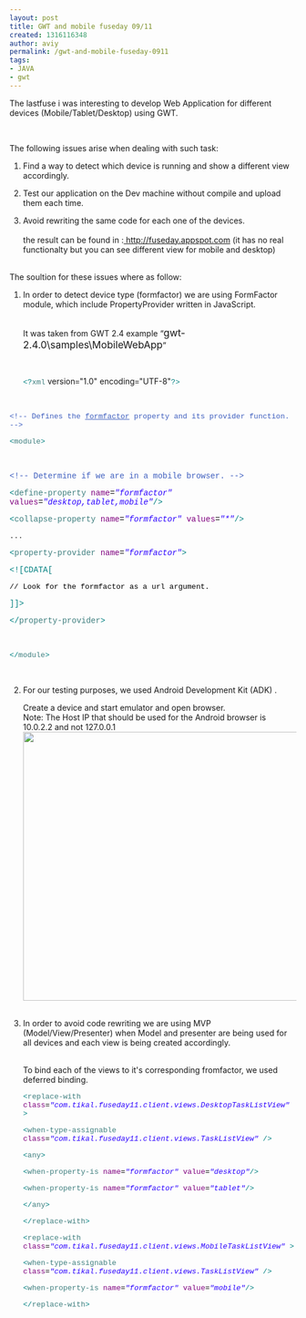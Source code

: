 ```yaml
---
layout: post
title: GWT and mobile fuseday 09/11
created: 1316116348
author: aviy
permalink: /gwt-and-mobile-fuseday-0911
tags:
- JAVA
- gwt
---
```

<p>The lastfuse i was interesting to develop Web Application for different devices (Mobile/Tablet/Desktop) using GWT.</p>
<p>&nbsp;</p>
<p>The following issues arise&nbsp;when dealing with such task:</p>
<ol>
    <li>
    <p style="margin-bottom: 0in">Find a way to detect which device 	is running and show a different view accordingly.</p>
    </li>
    <li>
    <p style="margin-bottom: 0in">Test our application on the Dev 	machine without compile and upload them each time.</p>
    </li>
    <li>
    <p style="margin-bottom: 0in">Avoid rewriting the same code for 	each one of the devices.<br />
    &nbsp;</p>
    the result can be found in :<a href="http://fuseday.appspot.com/"> http://fuseday.appspot.com</a>&nbsp;(it has no real functionalty but you can see different view for mobile and desktop)<br type="_moz" />
    &nbsp;</li>
</ol>
<p>The soultion for these issues where as follow:</p>
<ol>
    <li>
    <p style="margin-bottom: 0in">In order to detect device type 	(formfactor) we are using FormFactor module, which include 	PropertyProvider written in JavaScript. <br />
    &nbsp;</p>
    <p style="margin-bottom: 0in">It was taken from GWT 2.4 example  	&ldquo;<font size="3" style="font-size: 13pt">gwt-2.4.0\samples\MobileWebApp</font>&rdquo;</p>
    <p style="margin-bottom: 0in">&nbsp;</p>
    <p style="margin-bottom: 0in"><font color="#008080"><font face="Courier New, monospace"><font size="2">&lt;?</font></font></font><font color="#3f7f7f"><font face="Courier New, monospace"><font size="2">xml</font></font></font> 	version<font color="#000000"><font face="Courier New, monospace"><font size="2">=</font></font></font>&quot;1.0&quot; 	encoding<font color="#000000"><font face="Courier New, monospace"><font size="2">=</font></font></font>&quot;UTF-8&quot;<font color="#008080"><font face="Courier New, monospace"><font size="2">?&gt;</font></font></font></p>
    </li>
</ol>
<p align="LEFT" style="margin-bottom: 0in">&nbsp;</p>
<p align="LEFT" style="margin-bottom: 0in"><font color="#3f5fbf"><font face="Courier New, monospace"><font size="2">	&lt;!-- Defines the <u>formfactor</u> property and its provider function. --&gt;</font></font></font></p>
<p align="LEFT" style="margin-bottom: 0in"><font face="Courier New, monospace"><font size="2"><font color="#008080">	&lt;</font><font color="#3f7f7f">module</font><font color="#008080">&gt;</font></font></font></p>
<p align="LEFT" style="margin-bottom: 0in">&nbsp;</p>
<p align="LEFT" style="margin-bottom: 0in"><font color="#000000">  <font face="Courier New, monospace"><font size="2">	</font><font color="#3f5fbf">&lt;!-- Determine if we are in a mobile browser. --&gt;</font></font></font></p>
<p align="LEFT" style="margin-bottom: 0in"><font color="#000000">  <font face="Courier New, monospace"><font size="2">	</font><font color="#008080">&lt;</font><font color="#3f7f7f">define-property</font> <font color="#7f007f">name</font><font color="#000000">=</font><font color="#2a00ff"><i>&quot;formfactor&quot;</i></font> <font color="#7f007f">values</font><font color="#000000">=</font><font color="#2a00ff"><i>&quot;desktop,tablet,mobile&quot;</i></font><font color="#008080">/&gt;</font></font></font></p>
<p align="LEFT" style="margin-bottom: 0in"><font color="#000000">  <font face="Courier New, monospace"><font size="2">	</font><font color="#008080">&lt;</font><font color="#3f7f7f">collapse-property</font> <font color="#7f007f">name</font><font color="#000000">=</font><font color="#2a00ff"><i>&quot;formfactor&quot;</i></font> <font color="#7f007f">values</font><font color="#000000">=</font><font color="#2a00ff"><i>&quot;*&quot;</i></font><font color="#008080">/&gt;</font></font></font></p>
<p align="LEFT" style="margin-bottom: 0in"><font face="Courier New, monospace"><font size="2">	...</font></font></p>
<p align="LEFT" style="margin-bottom: 0in"><font color="#000000"> <font face="Courier New, monospace"><font size="2">	</font><font color="#008080">&lt;</font><font color="#3f7f7f">property-provider</font> <font color="#7f007f">name</font><font color="#000000">=</font><font color="#2a00ff"><i>&quot;formfactor&quot;</i></font><font color="#008080">&gt;</font></font></font></p>
<p align="LEFT" style="margin-bottom: 0in"><font color="#000000">  <font face="Courier New, monospace"><font size="2">	</font><font color="#008080">&lt;![CDATA[</font></font></font></p>
<p align="LEFT" style="margin-bottom: 0in"><font color="#000000">      <font face="Courier New, monospace"><font size="2">// Look for the formfactor as a url argument.</font></font></font></p>
<p align="LEFT" style="margin-bottom: 0in"><font color="#000000"> <font face="Courier New, monospace"><font size="2">	</font><font color="#008080">]]&gt;</font></font></font></p>
<p align="LEFT" style="margin-bottom: 0in"><font color="#000000">  <font face="Courier New, monospace"><font size="2">	</font><font color="#008080">&lt;/</font><font color="#3f7f7f">property-provider</font><font color="#008080">&gt;</font></font></font></p>
<p align="LEFT" style="margin-bottom: 0in">&nbsp;</p>
<p align="LEFT" style="margin-bottom: 0in"><font face="Courier New, monospace"><font size="2"><font color="#008080">	&lt;/</font><font color="#3f7f7f">module</font><font color="#008080">&gt;</font></font></font></p>
<p>&nbsp;</p>
<ol start="2">
    <li>
    <p style="margin-bottom: 0in">For our testing purposes, we used 	Android Development Kit (ADK) .</p>
    <p style="margin-bottom: 0in">Create a device and start emulator and 	open browser. <br />
    Note: The Host IP that should be used for the 	Android browser is 10.0.2.2 and not 127.0.0.1</p>
    <img width="710" height="472" alt="" src="/files/upload/631/adk-emulator.png" /><br />
    &nbsp;</li>
    <li>
    <p style="margin-bottom: 0in">In order to avoid code rewriting 	we are using MVP (Model/View/Presenter) when Model and presenter are 	being used for all devices and each view is being created 	accordingly.<br />
    &nbsp;</p>
    <p style="margin-bottom: 0in">To bind each of the views to it's 	corresponding  fromfactor, we used deferred binding.<br />
    <font color="#000000"><font face="Courier New, monospace"><font size="2"> 	</font></font></font></p>
    </li>
    <p align="LEFT" style="margin-bottom: 0in"><font color="#000000">  </font><font face="Courier New, monospace"><font size="2"><font color="#008080">&lt;</font><font color="#3f7f7f">replace-with</font> <font color="#7f007f">class</font><font color="#000000">=</font><font color="#2a00ff"><i>&quot;com.tikal.fuseday11.client.views.DesktopTaskListView&quot;</i></font> <font color="#008080">&gt;</font></font></font></p>
    <p align="LEFT" style="margin-bottom: 0in"><font color="#000000">   </font><font face="Courier New, monospace"><font size="2"><font color="#008080">&lt;</font><font color="#3f7f7f">when-type-assignable</font> <font color="#7f007f">class</font><font color="#000000">=</font><font color="#2a00ff"><i>&quot;com.tikal.fuseday11.client.views.TaskListView&quot;</i></font> <font color="#008080">/&gt;</font></font></font></p>
    <p align="LEFT" style="margin-bottom: 0in"><font color="#000000">   </font><font face="Courier New, monospace"><font size="2"><font color="#008080">&lt;</font><font color="#3f7f7f">any</font><font color="#008080">&gt;</font></font></font></p>
    <p align="LEFT" style="margin-bottom: 0in"><font color="#000000">    </font><font face="Courier New, monospace"><font size="2"><font color="#008080">&lt;</font><font color="#3f7f7f">when-property-is</font> <font color="#7f007f">name</font><font color="#000000">=</font><font color="#2a00ff"><i>&quot;formfactor&quot;</i></font> <font color="#7f007f">value</font><font color="#000000">=</font><font color="#2a00ff"><i>&quot;desktop&quot;</i></font><font color="#008080">/&gt;</font></font></font></p>
    <p align="LEFT" style="margin-bottom: 0in"><font color="#000000">    </font><font face="Courier New, monospace"><font size="2"><font color="#008080">&lt;</font><font color="#3f7f7f">when-property-is</font> <font color="#7f007f">name</font><font color="#000000">=</font><font color="#2a00ff"><i>&quot;formfactor&quot;</i></font> <font color="#7f007f">value</font><font color="#000000">=</font><font color="#2a00ff"><i>&quot;tablet&quot;</i></font><font color="#008080">/&gt;</font></font></font></p>
    <p align="LEFT" style="margin-bottom: 0in"><font color="#000000">    </font><font face="Courier New, monospace"><font size="2"><font color="#008080">&lt;/</font><font color="#3f7f7f">any</font><font color="#008080">&gt;</font></font></font></p>
    <p align="LEFT" style="margin-bottom: 0in"><font color="#000000">  </font><font face="Courier New, monospace"><font size="2"><font color="#008080">&lt;/</font><font color="#3f7f7f">replace-with</font><font color="#008080">&gt;</font></font></font></p>
    <p align="LEFT" style="margin-bottom: 0in"><font color="#000000">  </font></p>
    <p align="LEFT" style="margin-bottom: 0in"><font color="#000000">   </font><font face="Courier New, monospace"><font size="2"><font color="#008080">&lt;</font><font color="#3f7f7f">replace-with</font> <font color="#7f007f">class</font><font color="#000000">=</font><font color="#2a00ff"><i>&quot;com.tikal.fuseday11.client.views.MobileTaskListView&quot;</i></font> <font color="#008080">&gt;</font></font></font></p>
    <p align="LEFT" style="margin-bottom: 0in"><font color="#000000">   </font><font face="Courier New, monospace"><font size="2"><font color="#008080">&lt;</font><font color="#3f7f7f">when-type-assignable</font> <font color="#7f007f">class</font><font color="#000000">=</font><font color="#2a00ff"><i>&quot;com.tikal.fuseday11.client.views.TaskListView&quot;</i></font> <font color="#008080">/&gt;</font></font></font></p>
    <p align="LEFT" style="margin-bottom: 0in"><font color="#000000">    </font><font face="Courier New, monospace"><font size="2"><font color="#008080">&lt;</font><font color="#3f7f7f">when-property-is</font> <font color="#7f007f">name</font><font color="#000000">=</font><font color="#2a00ff"><i>&quot;formfactor&quot;</i></font> <font color="#7f007f">value</font><font color="#000000">=</font><font color="#2a00ff"><i>&quot;mobile&quot;</i></font><font color="#008080">/&gt;</font></font></font></p>
    <p align="LEFT" style="margin-bottom: 0in"><font color="#000000">   </font><font color="#008080"><font face="Courier New, monospace"><font size="2">&lt;/</font></font></font><font color="#3f7f7f"><font face="Courier New, monospace"><font size="2">replace-with</font></font></font><font color="#008080"><font face="Courier New, monospace"><font size="2">&gt;</font></font></font></p>
    <p align="LEFT" style="margin-bottom: 0in">&nbsp;</p>
</ol>
<p>&nbsp;</p>
<p>&nbsp;</p>
<p>&nbsp;</p>
